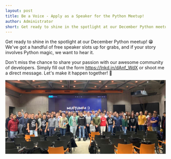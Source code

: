 ```yaml
---
layout: post
title: Be a Voice - Apply as a Speaker for the Python Meetup!
author: Administrator
short: Get ready to shine in the spotlight at our December Python meetup! We have got a handful of free speaker slots up for grabs, and if your story involves Python magic, we want to hear it.
---
```


Get ready to shine in the spotlight at our December Python meetup! 😁 We've got a handful of free speaker slots up for grabs, 
and if your story involves Python magic, we want to hear it. 

Don't miss the chance to share your passion with our awesome community of developers. 
Simply fill out the form https://lnkd.in/dAnf_WdX or shoot me a direct message. Let's make it happen together! 🚀

![Community photo](/public/assets/common/community.jpg)
